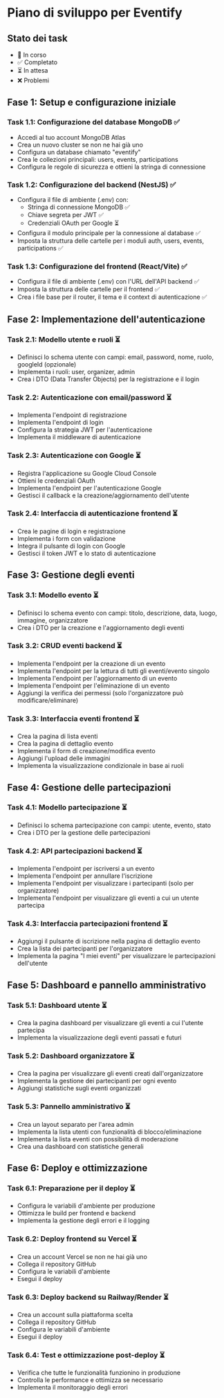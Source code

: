 # Piano di sviluppo per Eventify

## Stato dei task
- 🔄 In corso
- ✅ Completato
- ⏳ In attesa
- ❌ Problemi

## Fase 1: Setup e configurazione iniziale

### Task 1.1: Configurazione del database MongoDB ✅
- Accedi al tuo account MongoDB Atlas
- Crea un nuovo cluster se non ne hai già uno
- Configura un database chiamato "eventify"
- Crea le collezioni principali: users, events, participations
- Configura le regole di sicurezza e ottieni la stringa di connessione

### Task 1.2: Configurazione del backend (NestJS) ✅
- Configura il file di ambiente (.env) con:
  - Stringa di connessione MongoDB ✅
  - Chiave segreta per JWT ✅
  - Credenziali OAuth per Google ⏳
- Configura il modulo principale per la connessione al database ✅
- Imposta la struttura delle cartelle per i moduli auth, users, events, participations ✅

### Task 1.3: Configurazione del frontend (React/Vite) ✅
- Configura il file di ambiente (.env) con l'URL dell'API backend ✅
- Imposta la struttura delle cartelle per il frontend ✅
- Crea i file base per il router, il tema e il context di autenticazione ✅

## Fase 2: Implementazione dell'autenticazione

### Task 2.1: Modello utente e ruoli ⏳
- Definisci lo schema utente con campi: email, password, nome, ruolo, googleId (opzionale)
- Implementa i ruoli: user, organizer, admin
- Crea i DTO (Data Transfer Objects) per la registrazione e il login

### Task 2.2: Autenticazione con email/password ⏳
- Implementa l'endpoint di registrazione
- Implementa l'endpoint di login
- Configura la strategia JWT per l'autenticazione
- Implementa il middleware di autenticazione

### Task 2.3: Autenticazione con Google ⏳
- Registra l'applicazione su Google Cloud Console
- Ottieni le credenziali OAuth
- Implementa l'endpoint per l'autenticazione Google
- Gestisci il callback e la creazione/aggiornamento dell'utente

### Task 2.4: Interfaccia di autenticazione frontend ⏳
- Crea le pagine di login e registrazione
- Implementa i form con validazione
- Integra il pulsante di login con Google
- Gestisci il token JWT e lo stato di autenticazione

## Fase 3: Gestione degli eventi

### Task 3.1: Modello evento ⏳
- Definisci lo schema evento con campi: titolo, descrizione, data, luogo, immagine, organizzatore
- Crea i DTO per la creazione e l'aggiornamento degli eventi

### Task 3.2: CRUD eventi backend ⏳
- Implementa l'endpoint per la creazione di un evento
- Implementa l'endpoint per la lettura di tutti gli eventi/evento singolo
- Implementa l'endpoint per l'aggiornamento di un evento
- Implementa l'endpoint per l'eliminazione di un evento
- Aggiungi la verifica dei permessi (solo l'organizzatore può modificare/eliminare)

### Task 3.3: Interfaccia eventi frontend ⏳
- Crea la pagina di lista eventi
- Crea la pagina di dettaglio evento
- Implementa il form di creazione/modifica evento
- Aggiungi l'upload delle immagini
- Implementa la visualizzazione condizionale in base ai ruoli

## Fase 4: Gestione delle partecipazioni

### Task 4.1: Modello partecipazione ⏳
- Definisci lo schema partecipazione con campi: utente, evento, stato
- Crea i DTO per la gestione delle partecipazioni

### Task 4.2: API partecipazioni backend ⏳
- Implementa l'endpoint per iscriversi a un evento
- Implementa l'endpoint per annullare l'iscrizione
- Implementa l'endpoint per visualizzare i partecipanti (solo per organizzatore)
- Implementa l'endpoint per visualizzare gli eventi a cui un utente partecipa

### Task 4.3: Interfaccia partecipazioni frontend ⏳
- Aggiungi il pulsante di iscrizione nella pagina di dettaglio evento
- Crea la lista dei partecipanti per l'organizzatore
- Implementa la pagina "I miei eventi" per visualizzare le partecipazioni dell'utente

## Fase 5: Dashboard e pannello amministrativo

### Task 5.1: Dashboard utente ⏳
- Crea la pagina dashboard per visualizzare gli eventi a cui l'utente partecipa
- Implementa la visualizzazione degli eventi passati e futuri

### Task 5.2: Dashboard organizzatore ⏳
- Crea la pagina per visualizzare gli eventi creati dall'organizzatore
- Implementa la gestione dei partecipanti per ogni evento
- Aggiungi statistiche sugli eventi organizzati

### Task 5.3: Pannello amministrativo ⏳
- Crea un layout separato per l'area admin
- Implementa la lista utenti con funzionalità di blocco/eliminazione
- Implementa la lista eventi con possibilità di moderazione
- Crea una dashboard con statistiche generali

## Fase 6: Deploy e ottimizzazione

### Task 6.1: Preparazione per il deploy ⏳
- Configura le variabili d'ambiente per produzione
- Ottimizza le build per frontend e backend
- Implementa la gestione degli errori e il logging

### Task 6.2: Deploy frontend su Vercel ⏳
- Crea un account Vercel se non ne hai già uno
- Collega il repository GitHub
- Configura le variabili d'ambiente
- Esegui il deploy

### Task 6.3: Deploy backend su Railway/Render ⏳
- Crea un account sulla piattaforma scelta
- Collega il repository GitHub
- Configura le variabili d'ambiente
- Esegui il deploy

### Task 6.4: Test e ottimizzazione post-deploy ⏳
- Verifica che tutte le funzionalità funzionino in produzione
- Controlla le performance e ottimizza se necessario
- Implementa il monitoraggio degli errori

